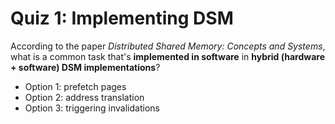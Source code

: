 # Quiz 1: Implementing DSM

According to the paper _Distributed Shared Memory: Concepts and Systems_, what is a common task that's **implemented in software** in **hybrid (hardware + software) DSM implementations**?

- Option 1: prefetch pages
- Option 2: address translation
- Option 3: triggering invalidations

